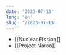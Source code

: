 ```yaml
---
date: '2023-07-13'
lang: 'en'
slug: '/2023-07-13'
---
```


- [[Nuclear Fission]]
- [[Project Naroo]]
